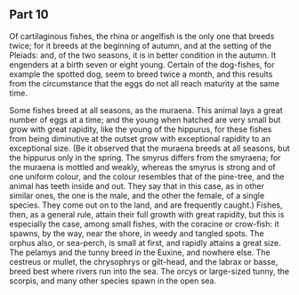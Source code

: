## Part 10

Of cartilaginous fishes, the rhina or angelfish is the only one that breeds twice; for it breeds at the beginning of autumn, and at the setting of the Pleiads: and, of the two seasons, it is in better condition in the autumn.
It engenders at a birth seven or eight young.
Certain of the dog-fishes, for example the spotted dog, seem to breed twice a month, and this results from the circumstance that the eggs do not all reach maturity at the same time.

Some fishes breed at all seasons, as the muraena.
This animal lays a great number of eggs at a time; and the young when hatched are very small but grow with great rapidity, like the young of the hippurus, for these fishes from being diminutive at the outset grow with exceptional rapidity to an exceptional size.
(Be it observed that the muraena breeds at all seasons, but the hippurus only in the spring.
The smyrus differs from the smyraena; for the muraena is mottled and weakly, whereas the smyrus is strong and of one uniform colour, and the colour resembles that of the pine-tree, and the animal has teeth inside and out.
They say that in this case, as in other similar ones, the one is the male, and the other the female, of a single species.
They come out on to the land, and are frequently caught.)
Fishes, then, as a general rule, attain their full growth with great rapidity, but this is especially the case, among small fishes, with the coracine or crow-fish: it spawns, by the way, near the shore, in weedy and tangled spots.
The orphus also, or sea-perch, is small at first, and rapidly attains a great size.
The pelamys and the tunny breed in the Euxine, and nowhere else.
The cestreus or mullet, the chrysophrys or gilt-head, and the labrax or basse, breed best where rivers run into the sea.
The orcys or large-sized tunny, the scorpis, and many other species spawn in the open sea.

